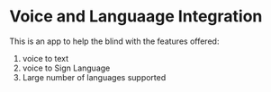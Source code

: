 # Voice and Languaage Integration

This is an app to help the blind with the features offered:
1. voice to text
2. voice to Sign Language
3. Large number of languages supported
